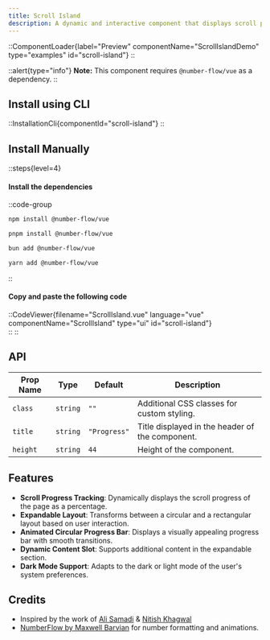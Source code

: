```yaml
---
title: Scroll Island
description: A dynamic and interactive component that displays scroll progress with animated visuals and an expandable area for additional content.
---
```


::ComponentLoader{label="Preview" componentName="ScrollIslandDemo" type="examples" id="scroll-island"}
::

::alert{type="info"}
**Note:** This component requires `@number-flow/vue` as a dependency.
::

## Install using CLI

::InstallationCli{componentId="scroll-island"}
::

## Install Manually

::steps{level=4}

#### Install the dependencies

::code-group

```bash [npm]
npm install @number-flow/vue
```

```bash [pnpm]
pnpm install @number-flow/vue
```

```bash [bun]
bun add @number-flow/vue
```

```bash [yarn]
yarn add @number-flow/vue
```

::

#### Copy and paste the following code

::CodeViewer{filename="ScrollIsland.vue" language="vue" componentName="ScrollIsland" type="ui" id="scroll-island"}  
::
::

## API

| Prop Name | Type     | Default      | Description                                     |
| --------- | -------- | ------------ | ----------------------------------------------- |
| `class`   | `string` | `""`         | Additional CSS classes for custom styling.      |
| `title`   | `string` | `"Progress"` | Title displayed in the header of the component. |
| `height`  | `string` | `44`         | Height of the component.                        |

## Features

- **Scroll Progress Tracking**: Dynamically displays the scroll progress of the page as a percentage.
- **Expandable Layout**: Transforms between a circular and a rectangular layout based on user interaction.
- **Animated Circular Progress Bar**: Displays a visually appealing progress bar with smooth transitions.
- **Dynamic Content Slot**: Supports additional content in the expandable section.
- **Dark Mode Support**: Adapts to the dark or light mode of the user's system preferences.

## Credits

- Inspired by the work of [Ali Samadi](https://x.com/alisamadi__/status/1854312982559502556) & [Nitish Khagwal](https://x.com/nitishkmrk)
- [NumberFlow by Maxwell Barvian](https://number-flow.barvian.me/vue) for number formatting and animations.
